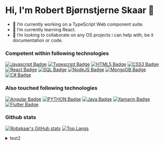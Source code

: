 # Hi, I'm Robert Bjørnstjerne Skaar 👋

- 🔭 I’m currently working on a TypeScript Web component suite.
- 🌱 I’m currently learning React.
- 👯 I’m looking to collaborate on any OS projects i can help with, be it documentation or code.

### Competent within following technologies
[![Javascript Badge](https://img.shields.io/badge/JavaScript-F7DF1E?style=for-the-badge&logo=javascript&logoColor=black)](#)
[![Typescript Badge](https://img.shields.io/badge/TypeScript-007ACC?style=for-the-badge&logo=typescript&logoColor=white)](#)
[![HTML5 Badge](https://img.shields.io/badge/HTML5-E34F26?style=for-the-badge&logo=html5&logoColor=white)](#)
[![CSS3 Badge](https://img.shields.io/badge/CSS3-1572B6?style=for-the-badge&logo=css3&logoColor=white)](#)
[![React Badge](https://img.shields.io/badge/React-20232A?style=for-the-badge&logo=react&logoColor=61DAFB)](#)
[![SQL Badge](https://img.shields.io/badge/Microsoft_SQL_Server-CC2927?style=for-the-badge&logo=microsoft-sql-server&logoColor=white)](#)
[![NodeJS Badge](https://img.shields.io/badge/Node.js-43853D?style=for-the-badge&logo=node.js&logoColor=white)](#)
[![MongoDB Badge](https://img.shields.io/badge/MongoDB-4EA94B?style=for-the-badge&logo=mongodb&logoColor=white)](#)
[![C# Badge](https://img.shields.io/badge/C%23-239120?style=for-the-badge&logo=c-sharp&logoColor=white)](#)
<br/>

###  Also touched following technologies
[![Angular Badge](https://img.shields.io/badge/Angular-DD0031?style=for-the-badge&logo=angular&logoColor=white)](#)
[![PYTHON Badge](https://img.shields.io/badge/Python-14354C?style=for-the-badge&logo=python&logoColor=white)](#)
[![Java Badge](https://img.shields.io/badge/Java-ED8B00?style=for-the-badge&logo=java&logoColor=white)](#)
[![Xamarin Badge](https://img.shields.io/badge/Xamarin-3498DB?style=for-the-badge&logo=xamarin&logoColor=white)](#)
[![Flutter Badge](https://img.shields.io/badge/Flutter-02569B?style=for-the-badge&logo=flutter&logoColor=white)](#)

### Github stats
[![Robskaar's GitHub stats](https://github-readme-stats.vercel.app/api?username=Robskaar&count_private=true&show_icons=true&theme=dracula&hide_border=true)](#)
[![Top Langs](https://github-readme-stats.vercel.app/api/top-langs/?username=robskaar&layout=compact&theme=dracula&hide_border=true)](#) 
<br/>

<details>
<summary>
 test2
</summary>
  test
<details/>

### Profile Visits 

![visitors](https://visitor-badge.glitch.me/badge?page_id=robskaar.robskaar)
  
<!--
Here are some ideas to get you started:


- 📫 How to reach me: 

- 🤔 I’m looking for help with ...
- 💬 Ask me about ...

- 😄 Pronouns: ...
- ⚡ Fun fact: ...
-->
